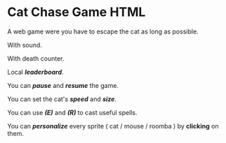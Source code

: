 # Cat Chase Game HTML
A web game were you have to escape the cat as long as possible.

With sound.

With death counter.

Local ***leaderboard***.

You can ***pause*** and ***resume*** the game.

You can set the cat's ***speed*** and ***size***.

You can use ***(E)*** and ***(R)*** to cast useful spells.

You can ***personalize*** every sprite ( cat / mouse / roomba ) by **clicking** on them.
